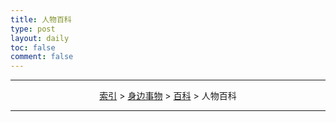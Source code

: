 ```yaml
---
title: 人物百科
type: post
layout: daily
toc: false
comment: false
---
```

---
<span><center>[索引](/gknows/index) > [身边事物](/gknows/身边事物) > [百科](/gknows/百科) > 人物百科</center></span>

---
